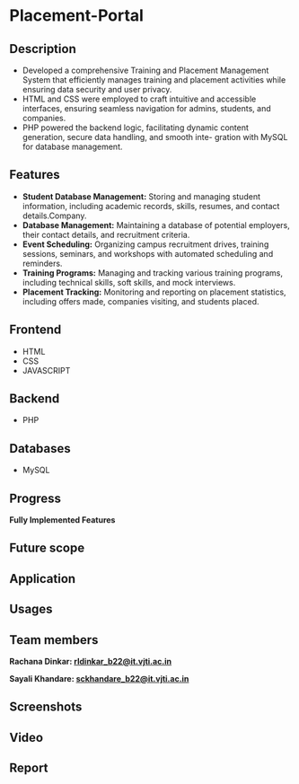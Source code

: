 # Placement-Portal

## Description
- Developed a comprehensive Training and Placement Management System that efficiently manages training and
   placement activities while ensuring data security and user privacy.
- HTML and CSS were employed to craft intuitive and accessible interfaces, ensuring seamless navigation for admins,      students, and companies.
- PHP powered the backend logic, facilitating dynamic content generation, secure data handling, and smooth inte-
gration with MySQL for database management.

## Features 

- **Student Database Management:** Storing and managing student information, including academic records, skills, resumes, and contact details.Company.
- **Database Management:** Maintaining a database of potential employers, their contact details, and recruitment criteria.
- **Event Scheduling:** Organizing campus recruitment drives, training sessions, seminars, and workshops with automated scheduling and reminders.
- **Training Programs:** Managing and tracking various training programs, including technical skills, soft skills, and mock interviews.
- **Placement Tracking:** Monitoring and reporting on placement statistics, including offers made, companies visiting, and students placed.

## Frontend 
- HTML
- CSS
- JAVASCRIPT 

## Backend 
- PHP

## Databases 
- MySQL

## Progress 

**Fully Implemented Features**


## Future scope 

## Application 

## Usages 

## Team members 

**Rachana Dinkar: rldinkar_b22@it.vjti.ac.in**

**Sayali Khandare: sckhandare_b22@it.vjti.ac.in**

## Screenshots

## Video 

## Report 

